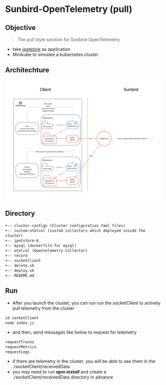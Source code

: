 # Sunbird-OpenTelemetry (pull)

## Objective
> The pull style solution for Sunbird-OpenTelemetry

- take <a href="https://github.com/mybatis/jpetstore-6">jpetstore</a> as application
- Minikube to simulate a kubernetes cluster

## Architechture
![architechture](./record/Sunbird-OpenTelemetry-pull.png)

## Directory
```
+-- cluster-configs (Cluster configuration Yaml files) 
+-- custom-otelcol (custom collectors which deployed inside the cluster)
+-- jpetstore-6
+-- mysql (dockerfile for mysql)
+-- otelcol (Opentelemetry Collector)
+-- record
+-- socketClient
+-- delete.sh
+-- deploy.sh
+-- README.md
```

## Run
* After you launch the cluster, you can run run the socketClient to actively pull telemetry from the cluster
```
cd socketClient
node index.js
```
* and then, send messages like below to request for telemetry
```
requestTraces
requestMetrics
requestLogs
```
* if there are telemetry in the cluster, you will be able to see them in the ./socketClient/receivedData
* you may need to run ***npm install*** and create a ./socketClient/receivedData directory in advance
